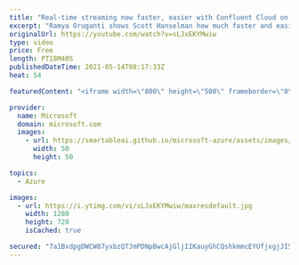 ```yaml
---
title: "Real-time streaming now faster, easier with Confluent Cloud on Azure | Azure Friday"
excerpt: "Ramya Oruganti shows Scott Hanselman how much faster and easier it is to provision Confluent Cloud resources directly from Azure.  Ramya also shows a real-time search use case demo that leverages Azure Database for MySQL, RediSearch, Azure Spring Cloud, and Confluent Cloud on Azure.  0:00 – Introduction"
originalUrl: https://youtube.com/watch?v=sLJxEKYMwiw
type: video
price: Free
length: PT18M40S
publishedDateTime: 2021-05-14T08:17:33Z
heat: 54

featuredContent: "<iframe width=\"800\" height=\"500\" frameborder=\"0\" src=\"https://www.youtube.com/embed/sLJxEKYMwiw\" allow=\"accelerometer; autoplay; encrypted-media; gyroscope; picture-in-picture\" allowfullscreen></iframe>"

provider:
  name: Microsoft
  domain: microsoft.com
  images:
    - url: https://smartableai.github.io/microsoft-azure/assets/images/organizations/microsoft.com-50x50.jpg
      width: 50
      height: 50

topics:
  - Azure

images:
  - url: https://i.ytimg.com/vi/sLJxEKYMwiw/maxresdefault.jpg
    width: 1280
    height: 720
    isCached: true

secured: "7a1BxdpgDWCW87yxbzQTJmPDNpBwcAjGljIIKauyGhCQshkmmcEYUfjxgjJI5/xPPPT7FN6V8KZ7z3mS51Tvsu1y6rSHfL7edmglX/vGt/I0MBDyCigMW8d+BHd7AWYXT4Ya4Nk7yPaC63C5q7mYuJGTLhDTrh4PLpuDivpuO65dqflAVD/f5hMQPwV8PJ4bJtAHBhonUL0Q1mUjFQDsnvzjWkaDJ/SoNUJP0lZf+bFO/1Dp730vdxhIWyc+eWKrWFKipXkdGtaoKKa7fiKxaJqENyHZeoB52/llj1f4CFnVUlfbT6ZSnKXgFJO9+/w7lmartsXXx/DmPlhuKjbn0C/hSlGzlbT4X1ZSv0oreINHTcCf5luU2pl7oo97eafbC0gfFIZb72SIgou/7frLmAD8ONcOlZ2mIJgoWYTQ2Ls=;ak6M62dkdzko16KdNQtjWw=="
---
```


